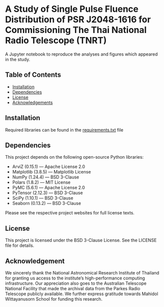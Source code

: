 # A Study of Single Pulse Fluence Distribution of PSR J2048-1616 for Commissioning The Thai National Radio Telescope (TNRT)

A Jupyter notebook to reproduce the analyses and figures which appeared in the study. 

## Table of Contents
- [Installation](#installation)
- [Dependencies](#dependencies)
- [License](#license)
- [Acknowledgements](#acknowledgements)

## Installation

Required libraries can be found in the [requirements.txt](requirements.txt) file

## Dependencies

This project depends on the following open-source Python libraries:

- ArviZ (0.15.1) — Apache License 2.0
- Matplotlib (3.8.5) — Matplotlib License
- NumPy (1.24.4) — BSD 3-Clause
- Polars (1.8.2) — MIT License
- PyMC (5.6.1) — Apache License 2.0
- PyTensor (2.12.3) — BSD 3-Clause
- SciPy (1.10.1) — BSD 3-Clause
- Seaborn (0.13.2) — BSD 3-Clause

Please see the respective project websites for full license texts.

## License

This project is licensed under the BSD 3-Clause License. See the LICENSE file for details.

## Acknowledgement

We sincerely thank the National Astronomical Research Institute of Thailand for granting us access to the institute’s high-performance computing infrastructure.
Our appreciation also goes to the Australian Telescope National Facility that made the archival data from the Parkes Radio Telescope publicly available.
We further express gratitude towards Mahidol Wittayanusorn School for funding this research.
